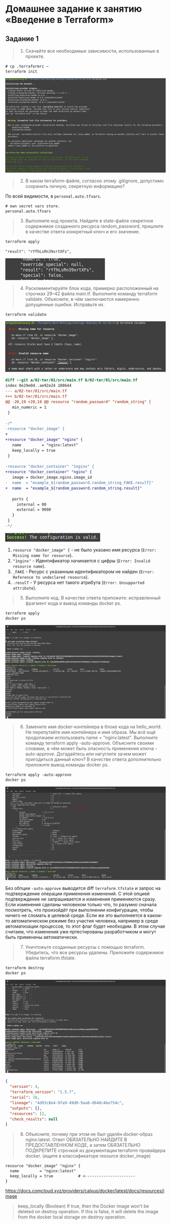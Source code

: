 # Домашнее задание к занятию «Введение в Terraform»



## Задание 1


> 1. Скачайте все необходимые зависимости, использованные в проекте.

```shell
# cp .terraformrc ~
terraform init
```

![Результат](files/ter-01-1-1.jpg "Результат")


> 2. В каком terraform-файле, согласно этому .gitignore, допустимо сохранить личную, секретную информацию?

По всей видимости, в `personal.auto.tfvars`.

```
# own secret vars store.
personal.auto.tfvars
```


> 3. Выполните код проекта. Найдите в state-файле секретное содержимое созданного ресурса random_password, пришлите в качестве ответа конкретный ключ и его значение.

```shell
terraform apply
```

`"result": "rYfhLsRn39xrtXFs",`

![Результат](files/ter-01-1-3.jpg "Результат")


> 4. Раскомментируйте блок кода, примерно расположенный на строчках 29–42 файла main.tf. Выполните команду terraform validate. Объясните, в чём заключаются намеренно допущенные ошибки. Исправьте их.

```shell
terraform validate
```

![Результат](files/ter-01-1-4-1.jpg "Результат")

```diff
diff --git a/02-ter/01/src/main.tf b/02-ter/01/src/main.tf
index 0e29e0d..ae92e24 100644
--- a/02-ter/01/src/main.tf
+++ b/02-ter/01/src/main.tf
@@ -20,19 +20,18 @@ resource "random_password" "random_string" {
   min_numeric = 1
 }
 
-/*
-resource "docker_image" {
+
+resource "docker_image" "nginx" {
   name         = "nginx:latest"
   keep_locally = true
 }
 
-resource "docker_container" "1nginx" {
+resource "docker_container" "nginx" {
   image = docker_image.nginx.image_id
-  name  = "example_${random_password.random_string_FAKE.resulT}"
+  name  = "example_${random_password.random_string.result}"
 
   ports {
     internal = 80
     external = 9090
   }
 }
-*/
```

![Результат](files/ter-01-1-4-2.jpg "Результат")

1. `resource "docker_image" {` - не было указано имя ресурса (`Error: Missing name for resource`).
2. `"1nginx"` - Идентификатор начинается с цифры (`Error: Invalid resource name`).
3. `_FAKE` - Ресурс с указанным идентификатором не найден (`Error: Reference to undeclared resource`).
4. `.resulT` - У ресурса нет такого атрибута (`Error: Unsupported attribute`).


> 5. Выполните код. В качестве ответа приложите: исправленный фрагмент кода и вывод команды docker ps.

```shell
terraform apply
docker ps
```

![Результат](files/ter-01-1-5-1.jpg "Результат")


> 6. Замените имя docker-контейнера в блоке кода на hello_world. Не перепутайте имя контейнера и имя образа. Мы всё ещё продолжаем использовать name = "nginx:latest". Выполните команду terraform apply -auto-approve. Объясните своими словами, в чём может быть опасность применения ключа -auto-approve. Догадайтесь или нагуглите зачем может пригодиться данный ключ? В качестве ответа дополнительно приложите вывод команды docker ps.

```shell
terraform apply -auto-approve
docker ps
```

![Результат](files/ter-01-1-6-1.jpg "Результат")

Без обпции `-auto-approve` выводится diff `terraform.tfstate` и запрос на подтверждение операции применения изменений.
С этой опцией подтверждение не запрашивается и изменения применяются сразу.
Если изменения сделаны человеком только что, то разумно сначала посмотреть, что произойдёт при выполнении конфигурации, чтобы ничего не сломать в целевой среде.
Если же это выполняется в каком-то автоматическом режиме без участия человека, например в среде автоматизации процессов, то этот флаг будет необходим.
В этом случае считаем, что изменения уже пртестированы разработчиком и могут быть применены автоматически.


> 7. Уничтожьте созданные ресурсы с помощью terraform. Убедитесь, что все ресурсы удалены. Приложите содержимое файла terraform.tfstate.

```shell
terraform destroy
docker ps
```

![Результат](files/ter-01-1-7-1.jpg "Результат")

```json
{
  "version": 4,
  "terraform_version": "1.5.7",
  "serial": 18,
  "lineage": "4d93c8e4-97a9-49d0-9aa8-d640c4be754c",
  "outputs": {},
  "resources": [],
  "check_results": null
}
```


> 8. Объясните, почему при этом не был удалён docker-образ nginx:latest. Ответ ОБЯЗАТЕЛЬНО НАЙДИТЕ В ПРЕДОСТАВЛЕННОМ КОДЕ, а затем ОБЯЗАТЕЛЬНО ПОДКРЕПИТЕ строчкой из документации terraform провайдера docker. (ищите в классификаторе resource docker_image)

```hcl
resource "docker_image" "nginx" {
  name         = "nginx:latest"
  keep_locally = true           # <----------------------
}
```

https://docs.comcloud.xyz/providers/calxus/docker/latest/docs/resources/image

> keep_locally (Boolean) If true, then the Docker image won't be deleted on destroy operation. If this is false, it will delete the image from the docker local storage on destroy operation.
